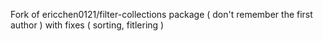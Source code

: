 Fork of  ericchen0121/filter-collections package ( don't remember the first author ) with fixes ( sorting, fitlering )